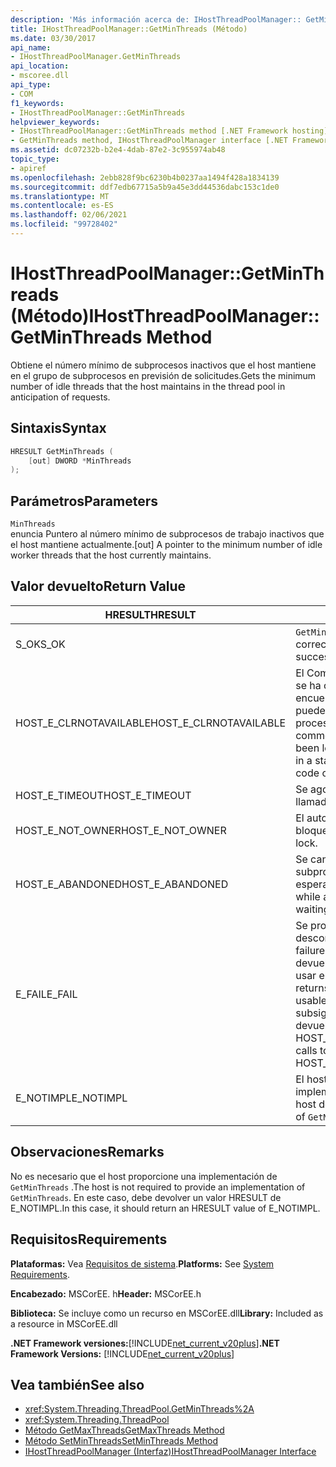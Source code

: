 ```yaml
---
description: 'Más información acerca de: IHostThreadPoolManager:: GetMinThreads ((método)'
title: IHostThreadPoolManager::GetMinThreads (Método)
ms.date: 03/30/2017
api_name:
- IHostThreadPoolManager.GetMinThreads
api_location:
- mscoree.dll
api_type:
- COM
f1_keywords:
- IHostThreadPoolManager::GetMinThreads
helpviewer_keywords:
- IHostThreadPoolManager::GetMinThreads method [.NET Framework hosting]
- GetMinThreads method, IHostThreadPoolManager interface [.NET Framework hosting]
ms.assetid: dc07232b-b2e4-4dab-87e2-3c955974ab48
topic_type:
- apiref
ms.openlocfilehash: 2ebb828f9bc6230b4b0237aa1494f428a1834139
ms.sourcegitcommit: ddf7edb67715a5b9a45e3dd44536dabc153c1de0
ms.translationtype: MT
ms.contentlocale: es-ES
ms.lasthandoff: 02/06/2021
ms.locfileid: "99728402"
---
```

# <a name="ihostthreadpoolmanagergetminthreads-method"></a><span data-ttu-id="598c5-103">IHostThreadPoolManager::GetMinThreads (Método)</span><span class="sxs-lookup"><span data-stu-id="598c5-103">IHostThreadPoolManager::GetMinThreads Method</span></span>

<span data-ttu-id="598c5-104">Obtiene el número mínimo de subprocesos inactivos que el host mantiene en el grupo de subprocesos en previsión de solicitudes.</span><span class="sxs-lookup"><span data-stu-id="598c5-104">Gets the minimum number of idle threads that the host maintains in the thread pool in anticipation of requests.</span></span>  
  
## <a name="syntax"></a><span data-ttu-id="598c5-105">Sintaxis</span><span class="sxs-lookup"><span data-stu-id="598c5-105">Syntax</span></span>  
  
```cpp  
HRESULT GetMinThreads (  
    [out] DWORD *MinThreads  
);  
```  
  
## <a name="parameters"></a><span data-ttu-id="598c5-106">Parámetros</span><span class="sxs-lookup"><span data-stu-id="598c5-106">Parameters</span></span>  

 `MinThreads`  
 <span data-ttu-id="598c5-107">enuncia Puntero al número mínimo de subprocesos de trabajo inactivos que el host mantiene actualmente.</span><span class="sxs-lookup"><span data-stu-id="598c5-107">[out] A pointer to the minimum number of idle worker threads that the host currently maintains.</span></span>  
  
## <a name="return-value"></a><span data-ttu-id="598c5-108">Valor devuelto</span><span class="sxs-lookup"><span data-stu-id="598c5-108">Return Value</span></span>  
  
|<span data-ttu-id="598c5-109">HRESULT</span><span class="sxs-lookup"><span data-stu-id="598c5-109">HRESULT</span></span>|<span data-ttu-id="598c5-110">Descripción</span><span class="sxs-lookup"><span data-stu-id="598c5-110">Description</span></span>|  
|-------------|-----------------|  
|<span data-ttu-id="598c5-111">S_OK</span><span class="sxs-lookup"><span data-stu-id="598c5-111">S_OK</span></span>|<span data-ttu-id="598c5-112">`GetMinThreads` se devolvió correctamente.</span><span class="sxs-lookup"><span data-stu-id="598c5-112">`GetMinThreads` returned successfully.</span></span>|  
|<span data-ttu-id="598c5-113">HOST_E_CLRNOTAVAILABLE</span><span class="sxs-lookup"><span data-stu-id="598c5-113">HOST_E_CLRNOTAVAILABLE</span></span>|<span data-ttu-id="598c5-114">El Common Language Runtime (CLR) no se ha cargado en un proceso o el CLR se encuentra en un estado en el que no puede ejecutar código administrado ni procesar la llamada correctamente.</span><span class="sxs-lookup"><span data-stu-id="598c5-114">The common language runtime (CLR) has not been loaded into a process, or the CLR is in a state in which it cannot run managed code or process the call successfully.</span></span>|  
|<span data-ttu-id="598c5-115">HOST_E_TIMEOUT</span><span class="sxs-lookup"><span data-stu-id="598c5-115">HOST_E_TIMEOUT</span></span>|<span data-ttu-id="598c5-116">Se agotó el tiempo de espera de la llamada.</span><span class="sxs-lookup"><span data-stu-id="598c5-116">The call timed out.</span></span>|  
|<span data-ttu-id="598c5-117">HOST_E_NOT_OWNER</span><span class="sxs-lookup"><span data-stu-id="598c5-117">HOST_E_NOT_OWNER</span></span>|<span data-ttu-id="598c5-118">El autor de la llamada no posee el bloqueo.</span><span class="sxs-lookup"><span data-stu-id="598c5-118">The caller does not own the lock.</span></span>|  
|<span data-ttu-id="598c5-119">HOST_E_ABANDONED</span><span class="sxs-lookup"><span data-stu-id="598c5-119">HOST_E_ABANDONED</span></span>|<span data-ttu-id="598c5-120">Se canceló un evento mientras un subproceso o fibra bloqueados estaba esperando en él.</span><span class="sxs-lookup"><span data-stu-id="598c5-120">An event was canceled while a blocked thread or fiber was waiting on it.</span></span>|  
|<span data-ttu-id="598c5-121">E_FAIL</span><span class="sxs-lookup"><span data-stu-id="598c5-121">E_FAIL</span></span>|<span data-ttu-id="598c5-122">Se produjo un error grave desconocido.</span><span class="sxs-lookup"><span data-stu-id="598c5-122">An unknown catastrophic failure occurred.</span></span> <span data-ttu-id="598c5-123">Cuando un método devuelve E_FAIL, CLR ya no se puede usar en el proceso.</span><span class="sxs-lookup"><span data-stu-id="598c5-123">When a method returns E_FAIL, the CLR is no longer usable within the process.</span></span> <span data-ttu-id="598c5-124">Las llamadas subsiguientes a métodos de hospedaje devuelven HOST_E_CLRNOTAVAILABLE.</span><span class="sxs-lookup"><span data-stu-id="598c5-124">Subsequent calls to hosting methods return HOST_E_CLRNOTAVAILABLE.</span></span>|  
|<span data-ttu-id="598c5-125">E_NOTIMPL</span><span class="sxs-lookup"><span data-stu-id="598c5-125">E_NOTIMPL</span></span>|<span data-ttu-id="598c5-126">El host no proporciona una implementación de `GetMinThreads` .</span><span class="sxs-lookup"><span data-stu-id="598c5-126">The host does not provide an implementation of `GetMinThreads`.</span></span>|  
  
## <a name="remarks"></a><span data-ttu-id="598c5-127">Observaciones</span><span class="sxs-lookup"><span data-stu-id="598c5-127">Remarks</span></span>  

 <span data-ttu-id="598c5-128">No es necesario que el host proporcione una implementación de `GetMinThreads` .</span><span class="sxs-lookup"><span data-stu-id="598c5-128">The host is not required to provide an implementation of `GetMinThreads`.</span></span> <span data-ttu-id="598c5-129">En este caso, debe devolver un valor HRESULT de E_NOTIMPL.</span><span class="sxs-lookup"><span data-stu-id="598c5-129">In this case, it should return an HRESULT value of E_NOTIMPL.</span></span>  
  
## <a name="requirements"></a><span data-ttu-id="598c5-130">Requisitos</span><span class="sxs-lookup"><span data-stu-id="598c5-130">Requirements</span></span>  

 <span data-ttu-id="598c5-131">**Plataformas:** Vea [Requisitos de sistema](../../get-started/system-requirements.md).</span><span class="sxs-lookup"><span data-stu-id="598c5-131">**Platforms:** See [System Requirements](../../get-started/system-requirements.md).</span></span>  
  
 <span data-ttu-id="598c5-132">**Encabezado:** MSCorEE. h</span><span class="sxs-lookup"><span data-stu-id="598c5-132">**Header:** MSCorEE.h</span></span>  
  
 <span data-ttu-id="598c5-133">**Biblioteca:** Se incluye como un recurso en MSCorEE.dll</span><span class="sxs-lookup"><span data-stu-id="598c5-133">**Library:** Included as a resource in MSCorEE.dll</span></span>  
  
 <span data-ttu-id="598c5-134">**.NET Framework versiones:**[!INCLUDE[net_current_v20plus](../../../../includes/net-current-v20plus-md.md)]</span><span class="sxs-lookup"><span data-stu-id="598c5-134">**.NET Framework Versions:** [!INCLUDE[net_current_v20plus](../../../../includes/net-current-v20plus-md.md)]</span></span>  
  
## <a name="see-also"></a><span data-ttu-id="598c5-135">Vea también</span><span class="sxs-lookup"><span data-stu-id="598c5-135">See also</span></span>

- <xref:System.Threading.ThreadPool.GetMinThreads%2A>
- <xref:System.Threading.ThreadPool>
- [<span data-ttu-id="598c5-136">Método GetMaxThreads</span><span class="sxs-lookup"><span data-stu-id="598c5-136">GetMaxThreads Method</span></span>](ihostthreadpoolmanager-getmaxthreads-method.md)
- [<span data-ttu-id="598c5-137">Método SetMinThreads</span><span class="sxs-lookup"><span data-stu-id="598c5-137">SetMinThreads Method</span></span>](ihostthreadpoolmanager-setminthreads-method.md)
- [<span data-ttu-id="598c5-138">IHostThreadPoolManager (Interfaz)</span><span class="sxs-lookup"><span data-stu-id="598c5-138">IHostThreadPoolManager Interface</span></span>](ihostthreadpoolmanager-interface.md)
